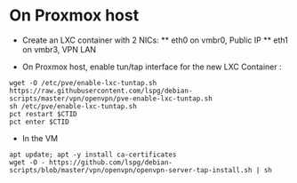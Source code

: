 # On Proxmox host

* Create an LXC container with 2 NICs:
** eth0 on vmbr0, Public IP
** eth1 on vmbr3, VPN LAN

* On Proxmox host, enable tun/tap interface for the new LXC Container :
```
wget -O /etc/pve/enable-lxc-tuntap.sh https://raw.githubusercontent.com/lspg/debian-scripts/master/vpn/openvpn/pve-enable-lxc-tuntap.sh
sh /etc/pve/enable-lxc-tuntap.sh
pct restart $CTID
pct enter $CTID
```

* In the VM
```
apt update; apt -y install ca-certificates
wget -O - https://github.com/lspg/debian-scripts/blob/master/vpn/openvpn/openvpn-server-tap-install.sh | sh
```